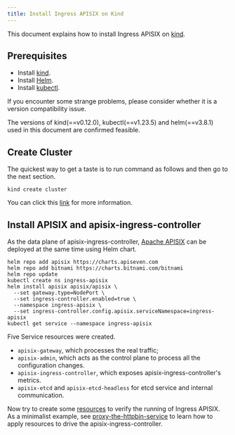 ```yaml
---
title: Install Ingress APISIX on Kind
---
```


<!--
#
# Licensed to the Apache Software Foundation (ASF) under one or more
# contributor license agreements.  See the NOTICE file distributed with
# this work for additional information regarding copyright ownership.
# The ASF licenses this file to You under the Apache License, Version 2.0
# (the "License"); you may not use this file except in compliance with
# the License.  You may obtain a copy of the License at
#
#     http://www.apache.org/licenses/LICENSE-2.0
#
# Unless required by applicable law or agreed to in writing, software
# distributed under the License is distributed on an "AS IS" BASIS,
# WITHOUT WARRANTIES OR CONDITIONS OF ANY KIND, either express or implied.
# See the License for the specific language governing permissions and
# limitations under the License.
#
-->

This document explains how to install Ingress APISIX on [kind](https://kind.sigs.k8s.io/).

## Prerequisites

* Install [kind](https://kind.sigs.k8s.io/docs/user/quick-start/).
* Install [Helm](https://helm.sh/).
* Install [kubectl](https://kubernetes.io/docs/tasks/tools/).

If you encounter some strange problems, please consider whether it is a version compatibility issue.

The versions of kind(==v0.12.0), kubectl(==v1.23.5) and helm(==v3.8.1) used in this document are confirmed feasible.

## Create Cluster

The quickest way to get a taste is to run command as follows and then go to the next section.

```shell
kind create cluster
```

You can click this [link](https://kind.sigs.k8s.io/docs/user/ingress/#create-cluster) for more information.

## Install APISIX and apisix-ingress-controller

As the data plane of apisix-ingress-controller, [Apache APISIX](http://apisix.apache.org/) can be deployed at the same time using Helm chart.

```shell
helm repo add apisix https://charts.apiseven.com
helm repo add bitnami https://charts.bitnami.com/bitnami
helm repo update
kubectl create ns ingress-apisix
helm install apisix apisix/apisix \
  --set gateway.type=NodePort \
  --set ingress-controller.enabled=true \
  --namespace ingress-apisix \
  --set ingress-controller.config.apisix.serviceNamespace=ingress-apisix
kubectl get service --namespace ingress-apisix
```

Five Service resources were created.

* `apisix-gateway`, which processes the real traffic;
* `apisix-admin`, which acts as the control plane to process all the configuration changes.
* `apisix-ingress-controller`, which exposes apisix-ingress-controller's metrics.
* `apisix-etcd` and `apisix-etcd-headless` for etcd service and internal communication.

Now try to create some [resources](https://github.com/apache/apisix-ingress-controller/tree/master/docs/en/latest/concepts) to verify the running of Ingress APISIX. As a minimalist example, see [proxy-the-httpbin-service](../practices/proxy-the-httpbin-service.md) to learn how to apply resources to drive the apisix-ingress-controller.

